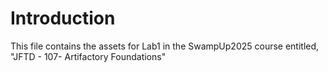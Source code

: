 # Introduction

This file contains the assets for Lab1 in the SwampUp2025 course entitled, "JFTD - 107- Artifactory Foundations"

